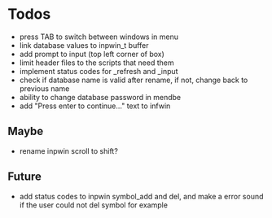 # Todos
- press TAB to switch between windows in menu
- link database values to inpwin_t buffer
- add prompt to input (top left corner of box)
- limit header files to the scripts that need them
- implement status codes for _refresh and _input
- check if database name is valid after rename, if not,
  change back to previous name
- ability to change database password in mendbe
- add "Press enter to continue..." text to infwin

## Maybe
- rename inpwin scroll to shift?

## Future
- add status codes to inpwin symbol_add and del,
  and make a error sound if the user could not del symbol for example
